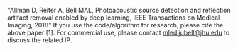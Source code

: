 "Allman D, Reiter A, Bell MAL, Photoacoustic source detection and reflection artifact removal enabled by deep learning, IEEE Transactions on Medical Imaging, 2018"
If you use the code/algorithm for research, please cite the above paper [1]. For commercial use, please contact mledijubell@jhu.edu to discuss the related IP.
